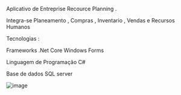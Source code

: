 Aplicativo  de Entreprise Recource Planning  .

Integra-se  Planeamento ,  Compras , Inventario , Vendas e Recursos Humanos 

Tecnologias :

Frameworks 
.Net Core 
Windows Forms 

Linguagem de Programação 
C#

Base de dados 
SQL server 

![image](https://github.com/heislerlemos/ERP_HEISLER/assets/21312862/bddf8282-b33d-4a22-ad3f-21e458efd9df)
